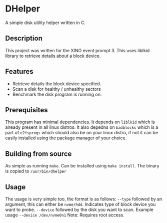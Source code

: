 # DHelper
A simple disk utility helper written in C.

## Description
This project was written for the XINO event prompt 3. This uses liblkid library to retrieve details
about a block device.

## Features
* Retrieve details the block device specified.
* Scan a disk for healthy / unhealthy sectors
* Benchmark the disk program is running on.

## Prerequisites
This program has minimal dependencies. It depends on `liblkid` which 
is already present in all linux distros. It also depedns on `badblocks` which is a part of `e2fsprogs`
which should also be on your linux distro, if not it can be easily installed using the package
manager of your choice.

## Building from source
As simple as running `make`. Can be installed using `make install`.
The binary is copied to `/usr/bin/dhelper`

## Usage
The usage is very simple too, the format is as follows:
`--type` followed by an argument, this can either be `nvme/hdd`. Indicates type of block device you want to probe.
`--device` followed by the disk you want to scan. Example usage `--device /dev/nvme0n1`
Note: Requires root access.
